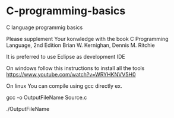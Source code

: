 # C-programming-basics
C language programmig basics

Please supplement Your konwledge with the book
C Programming Language, 2nd Edition Brian W. Kernighan, Dennis M. Ritchie

It is preferred to use Eclipse as development IDE

On windows follow this instructions to install all the tools https://www.youtube.com/watch?v=WRYHKNVV5H0 

On linux You can compile using gcc directly ex.

gcc -o OutputFileName Source.c

./OutputFileName
